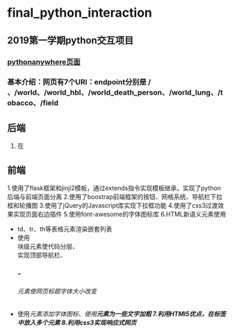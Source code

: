 # final_python_interaction
## 2019第一学期python交互项目
### [pythonanywhere页面](http://lixintao.pythonanywhere.com/)
### 基本介绍：网页有7个URl：endpoint分别是 / 、/world、/world_hbl、/world_death_person、/world_lung、/tobacco、/field
## 后端
1. 在
## 前端
1.使用了flask框架和jinji2模板，通过extends指令实现模板继承，实现了python后端与前端页面分离
2.使用了boostrap前端框架的按钮、网格系统、导航栏下拉框和轮播图
3.使用了jQuery的Javascript库实现下拉框功能
4.使用了css3过渡效果实现页面右边插件
5.使用font-awesome的字体图标库
6.HTML新语义元素使用
  * td、tr、th等表格元素渲染嵌套列表
  * 使用<section>块级元素使代码分层、<nav>实现顶部导航栏、<h1>-<h6>元素使网页标题字体大小改变
  * 使用<i>元素添加字体图标、使用<b>元素为一些文字加粗
7.利用HTMl5优点，在<a>标签中放入多个元素
8.利用css3实现响应式网页 
